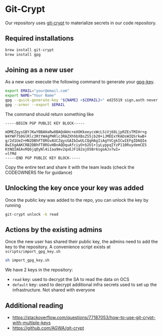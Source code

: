 # Git-Crypt

Our repository uses [git-crypt](https://www.agwa.name/projects/git-crypt/) to materialize secrets in our code repository.

## Required installations

```bash
brew install git-crypt
brew install gpg
```

## Joining as a new user

As a new user execute the following command to generate your [gpg-key](https://docs.github.com/en/authentication/managing-commit-signature-verification/generating-a-new-gpg-key).

```bash
export EMAIL="your@email.com"
export NAME="Your Name"
gpg --quick-generate-key "${NAME} <${EMAIL}>" ed25519 sign,auth never
gpg --armor --export $EMAIL
```

The command should return something like 

```
-----BEGIN PGP PUBLIC KEY BLOCK-----

mDMEZqysGBYJKwYBBAHaRw8BAQdAHc+eXOKkeeycxWcL5iVj68LjpRZEsTMIHr+g
W4YWF7S0GlRlc3RtYW4gPHRlc3RAZXhhbXBsZS5jb20+iJMEExYKADsWIQSrkwB+
g/2d1UeZ+HN2DBhFT8RGvAUCZqysGAIbIwULCQgHAgIiAgYVCgkICwIEFgIDAQIe
BwIXgAAKCRB2DBhFT8RGvHBnAQDquAfciyO+b2U1+1yLyppqIYzP110RuydemCE5
KtNQIAEAvRQ6jqDyNl4iIaa9mv2qxEJF182ajO5Br6sgoAJv7wI=
=lfMd
-----END PGP PUBLIC KEY BLOCK-----
```

Copy the entire text and share it with the team leads (check the CODEOWNERS file for guidance)

## Unlocking the key once your key was added

Once the public key was added to the repo, you can unlock the key by running

```bash
git-crypt unlock -k read
```



## Actions by the existing admins

Once the new user has shared their public key, the admins need to add the key to the repository. A convenience script exists at `scripts/import_gpg_key.sh`

```bash
sh import_gpg_key.sh
```

We have 2 keys in the repository:

- `read` key: used to decrypt the SA to read the data on GCS
- `default` key: used to decrypt additional infra secrets used to set up the infrastructure. Not shared with everyone

## Additional reading

- https://stackoverflow.com/questions/77187053/how-to-use-git-crypt-with-multiple-keys
- https://github.com/AGWA/git-crypt